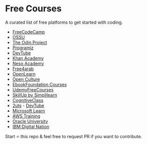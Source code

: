 # Free Courses
A curated list of free platforms to get started with coding. 

* [FreeCodeCamp](https://www.freecodecamp.org/)
* [OSSU](https://ossu.firebaseapp.com/)
* [The Odin Project](https://www.theodinproject.com/)
* [Programiz](https://www.programiz.com/)
* [DevTube](https://dev.tube/)
* [Khan Academy](https://www.khanacademy.org/)
* [Neso Academy](https://www.nesoacademy.org/)
* [Free4arab](https://free4arab.net/)
* [OpenLearn](https://www.open.edu/openlearn/)
* [Open Culture](https://www.openculture.com/freeonlinecourses)
* [EbookFoundation Courses](https://github.com/EbookFoundation/free-programming-books#free-online-courses)
* [UdemyFreeCourses](https://udemyfreecourses.org/)
* [SkillUp by Simplilearn](https://www.simplilearn.com/skillup-free-online-courses)
* [CognitiveClass](https://cognitiveclass.ai/)
* [2uts](https://2uts.com/) - [DevTube](https://dev.tube/)
* [Microsoft Learn](https://docs.microsoft.com/en-us/learn/)
* [AWS Training](https://www.aws.training/)
* [Oracle University](https://education.oracle.com/)
* [IBM Digital Nation](https://developer.ibm.com/digitalnation/)

Start ⭐️ this repo & feel free to request PR if you want to contribute.
